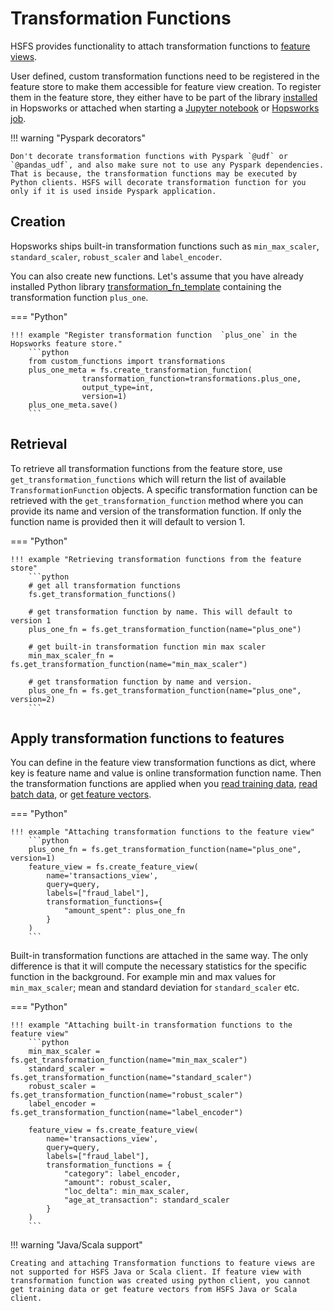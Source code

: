 # Transformation Functions

HSFS provides functionality to attach transformation functions to [feature views](./overview.md).

User defined, custom transformation functions need to be registered in the feature store to make them accessible for feature view creation. To register them in the feature store, they either have to be part of the library [installed](https://hopsworks.readthedocs.io/en/stable/user_guide/hopsworks/python.html?highlight=install#installing-libraries) in Hopsworks or attached when starting a [Jupyter notebook](https://hopsworks.readthedocs.io/en/stable/user_guide/hopsworks/jupyter.html?highlight=jupyter) or [Hopsworks job](https://hopsworks.readthedocs.io/en/stable/user_guide/hopsworks/jobs.html).

!!! warning "Pyspark decorators"

    Don't decorate transformation functions with Pyspark `@udf` or `@pandas_udf`, and also make sure not to use any Pyspark dependencies. That is because, the transformation functions may be executed by Python clients. HSFS will decorate transformation function for you only if it is used inside Pyspark application.


## Creation
Hopsworks ships built-in transformation functions such as `min_max_scaler`, `standard_scaler`, `robust_scaler` and `label_encoder`. 

You can also create new functions. Let's assume that you have already installed Python library [transformation_fn_template](https://github.com/logicalclocks/transformation_fn_template) containing the transformation function `plus_one`.

=== "Python"

    !!! example "Register transformation function  `plus_one` in the Hopsworks feature store."
        ```python
        from custom_functions import transformations
        plus_one_meta = fs.create_transformation_function(
                    transformation_function=transformations.plus_one,
                    output_type=int,
                    version=1)
        plus_one_meta.save()
        ```

## Retrieval
To retrieve all transformation functions from the feature store, use `get_transformation_functions` which will return the list of available `TransformationFunction` objects. A specific transformation function can be retrieved with the `get_transformation_function` method where you can provide its name and version of the transformation function. If only the function name is provided then it will default to version 1.

=== "Python"

    !!! example "Retrieving transformation functions from the feature store"
        ```python
        # get all transformation functions
        fs.get_transformation_functions()

        # get transformation function by name. This will default to version 1
        plus_one_fn = fs.get_transformation_function(name="plus_one")

        # get built-in transformation function min max scaler
        min_max_scaler_fn = fs.get_transformation_function(name="min_max_scaler")

        # get transformation function by name and version.
        plus_one_fn = fs.get_transformation_function(name="plus_one", version=2)
        ```

## Apply transformation functions to features

You can define in the feature view transformation functions as dict, where key is feature name and value is online transformation function name. Then the transformation functions are applied when you [read training data](./training-data.md#read-training-data), [read batch data](./batch-data.md#creation-with-transformation), or [get feature vectors](./feature-vectors.md#retrieval-with-transformation).

=== "Python"

    !!! example "Attaching transformation functions to the feature view"
        ```python
        plus_one_fn = fs.get_transformation_function(name="plus_one", version=1)
        feature_view = fs.create_feature_view(
            name='transactions_view',
            query=query,
            labels=["fraud_label"],
            transformation_functions={
                "amount_spent": plus_one_fn
            }
        )
        ```

Built-in transformation functions are attached in the same way. The only difference is that it will compute the necessary statistics for the specific function in the background. For example min and max values for `min_max_scaler`; mean and standard deviation for `standard_scaler` etc.

=== "Python"

    !!! example "Attaching built-in transformation functions to the feature view"
        ```python
        min_max_scaler = fs.get_transformation_function(name="min_max_scaler")
        standard_scaler = fs.get_transformation_function(name="standard_scaler")
        robust_scaler = fs.get_transformation_function(name="robust_scaler")
        label_encoder = fs.get_transformation_function(name="label_encoder")
        
        feature_view = fs.create_feature_view(
            name='transactions_view',
            query=query,
            labels=["fraud_label"],
            transformation_functions = {
                "category": label_encoder,
                "amount": robust_scaler,
                "loc_delta": min_max_scaler,
                "age_at_transaction": standard_scaler
            }
        )
        ```

!!! warning "Java/Scala support"

    Creating and attaching Transformation functions to feature views are not supported for HSFS Java or Scala client. If feature view with transformation function was created using python client, you cannot get training data or get feature vectors from HSFS Java or Scala client.